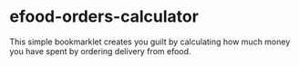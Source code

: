 # efood-orders-calculator
This simple bookmarklet creates you guilt by calculating how much money you have spent by ordering delivery from efood. 
